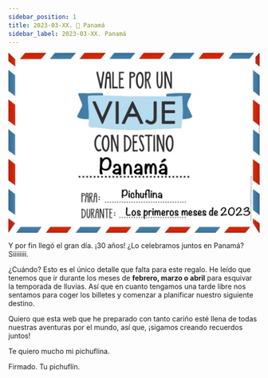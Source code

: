 ```yaml
---
sidebar_position: 1
title: 2023-03-XX. 💝 Panamá
sidebar_label: 2023-03-XX. Panamá
---
```


![Viaje a Panamá](./viaje.jpeg)

Y por fin llegó el gran día. ¡30 años! ¿Lo celebramos juntos en Panamá? Siiiiiiii.

¿Cuándo? Esto es el único detalle que falta para este regalo. He leído que tenemos que ir durante los meses de **febrero, marzo o abril** para esquivar la temporada de lluvias. Así que en cuanto tengamos una tarde libre nos sentamos para coger los billetes y comenzar a planificar nuestro siguiente destino.

Quiero que esta web que he preparado con tanto cariño esté llena de todas nuestras aventuras por el mundo, así que, ¡sigamos creando recuerdos juntos!

Te quiero mucho mi pichuflina.

Firmado. Tu pichuflín.
